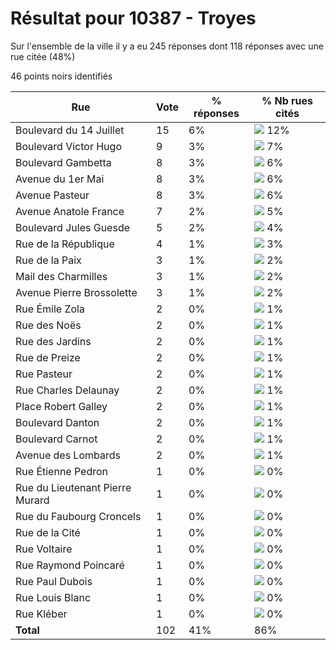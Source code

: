 # Résultat pour 10387 - Troyes

Sur l'ensemble de la ville il y a eu 245 réponses dont 118 réponses avec une rue citée (48%)

46 points noirs identifiés

| Rue | Vote | % réponses | % Nb rues cités|
|-----|------|------------|----------------|
| Boulevard du 14 Juillet | 15 | 6% | <img src="../../img/bar_12.gif" />&nbsp;12%|
| Boulevard Victor Hugo | 9 | 3% | <img src="../../img/bar_7.gif" />&nbsp;7%|
| Boulevard Gambetta | 8 | 3% | <img src="../../img/bar_6.gif" />&nbsp;6%|
| Avenue du 1er Mai | 8 | 3% | <img src="../../img/bar_6.gif" />&nbsp;6%|
| Avenue Pasteur | 8 | 3% | <img src="../../img/bar_6.gif" />&nbsp;6%|
| Avenue Anatole France | 7 | 2% | <img src="../../img/bar_5.gif" />&nbsp;5%|
| Boulevard Jules Guesde | 5 | 2% | <img src="../../img/bar_4.gif" />&nbsp;4%|
| Rue de la République | 4 | 1% | <img src="../../img/bar_3.gif" />&nbsp;3%|
| Rue de la Paix | 3 | 1% | <img src="../../img/bar_2.gif" />&nbsp;2%|
| Mail des Charmilles | 3 | 1% | <img src="../../img/bar_2.gif" />&nbsp;2%|
| Avenue Pierre Brossolette | 3 | 1% | <img src="../../img/bar_2.gif" />&nbsp;2%|
| Rue Émile Zola | 2 | 0% | <img src="../../img/bar_1.gif" />&nbsp;1%|
| Rue des Noës | 2 | 0% | <img src="../../img/bar_1.gif" />&nbsp;1%|
| Rue des Jardins | 2 | 0% | <img src="../../img/bar_1.gif" />&nbsp;1%|
| Rue de Preize | 2 | 0% | <img src="../../img/bar_1.gif" />&nbsp;1%|
| Rue Pasteur | 2 | 0% | <img src="../../img/bar_1.gif" />&nbsp;1%|
| Rue Charles Delaunay | 2 | 0% | <img src="../../img/bar_1.gif" />&nbsp;1%|
| Place Robert Galley | 2 | 0% | <img src="../../img/bar_1.gif" />&nbsp;1%|
| Boulevard Danton | 2 | 0% | <img src="../../img/bar_1.gif" />&nbsp;1%|
| Boulevard Carnot | 2 | 0% | <img src="../../img/bar_1.gif" />&nbsp;1%|
| Avenue des Lombards | 2 | 0% | <img src="../../img/bar_1.gif" />&nbsp;1%|
| Rue Étienne Pedron | 1 | 0% | <img src="../../img/bar_0.gif" />&nbsp;0%|
| Rue du Lieutenant Pierre Murard | 1 | 0% | <img src="../../img/bar_0.gif" />&nbsp;0%|
| Rue du Faubourg Croncels | 1 | 0% | <img src="../../img/bar_0.gif" />&nbsp;0%|
| Rue de la Cité | 1 | 0% | <img src="../../img/bar_0.gif" />&nbsp;0%|
| Rue Voltaire | 1 | 0% | <img src="../../img/bar_0.gif" />&nbsp;0%|
| Rue Raymond Poincaré | 1 | 0% | <img src="../../img/bar_0.gif" />&nbsp;0%|
| Rue Paul Dubois | 1 | 0% | <img src="../../img/bar_0.gif" />&nbsp;0%|
| Rue Louis Blanc | 1 | 0% | <img src="../../img/bar_0.gif" />&nbsp;0%|
| Rue Kléber | 1 | 0% | <img src="../../img/bar_0.gif" />&nbsp;0%|
| **Total** | 102 | 41% | 86%|
